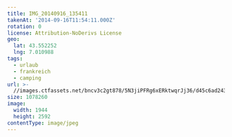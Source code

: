 ```yaml
---
title: IMG_20140916_135411
takenAt: '2014-09-16T11:54:11.000Z'
rotation: 0
license: Attribution-NoDerivs License
geo:
  lat: 43.552252
  lng: 7.010988
tags:
  - urlaub
  - frankreich
  - camping
url: >-
  //images.ctfassets.net/bncv3c2gt878/5N3jiPFRg6xERktwqrJj36/d45c6ad243b92b566bb089cb9fffbbad/img_20140916_135411_28031191980_o
size: 1078260
image:
  width: 1944
  height: 2592
contentType: image/jpeg
---
```


